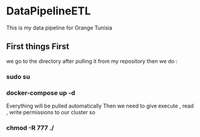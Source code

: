 # DataPipelineETL
This is my data pipeline for Orange Tunisia
## First things First 
we go to the directory after pulling it from my repository 
then we do :
### sudo su 
### docker-compose up -d 
Everything will be pulled automatically 
Then we need to give execute , read  , write permissions to our cluster so 
### chmod -R 777 ./
